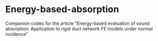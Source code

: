 # Energy-based-absorption
Companion codes for the article "Energy-based evaluation of sound absorption: Application to rigid duct network FE models under normal incidence"
